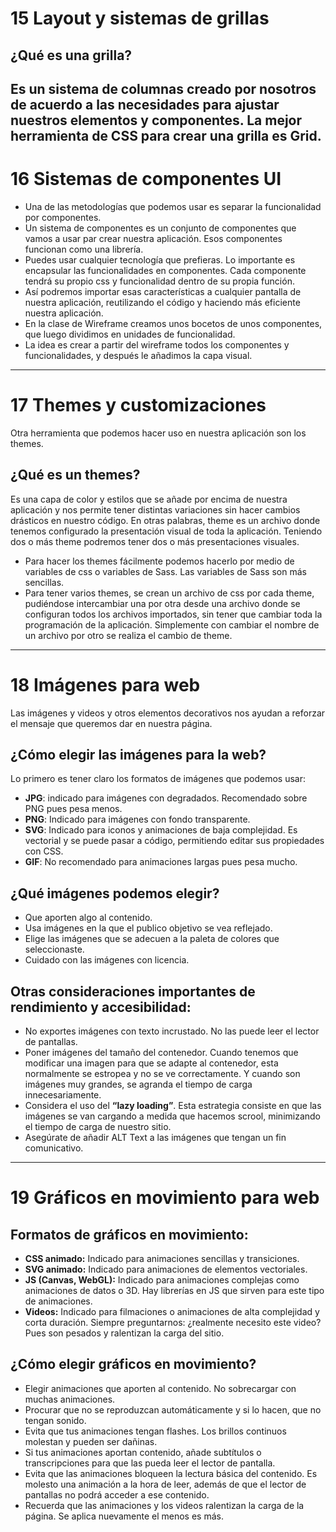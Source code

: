 # 15 Layout y sistemas de grillas
## ¿Qué es una grilla?
Es un sistema de columnas creado por nosotros de acuerdo a las necesidades para ajustar nuestros elementos y componentes.
La mejor herramienta de CSS para crear una grilla es Grid.
---
# 16 Sistemas de componentes UI
* Una de las metodologías que podemos usar es separar la funcionalidad por componentes.
* Un sistema de componentes es un conjunto de componentes que vamos a usar par crear nuestra aplicación. Esos componentes funcionan como una librería.
* Puedes usar cualquier tecnología que prefieras. Lo importante es encapsular las funcionalidades en componentes. Cada componente tendrá su propio css y funcionalidad dentro de su propia función.
* Así podremos importar esas características a cualquier pantalla de nuestra aplicación, reutilizando el código y haciendo más eficiente nuestra aplicación.
* En la clase de Wireframe creamos unos bocetos de unos componentes, que luego dividimos en unidades de funcionalidad.
* La idea es crear a partir del wireframe todos los componentes y funcionalidades, y después le añadimos la capa visual.
---
# 17 Themes y customizaciones
Otra herramienta que podemos hacer uso en nuestra aplicación son los themes.

## ¿Qué es un themes? 
Es una capa de color y estilos que se añade por encima de nuestra aplicación y nos permite tener distintas variaciones sin hacer cambios drásticos en nuestro código. En otras palabras, theme es un archivo donde tenemos configurado la presentación visual de toda la aplicación. Teniendo dos o más theme podremos tener dos o más presentaciones visuales.

* Para hacer los themes fácilmente podemos hacerlo por medio de variables de css o variables de Sass. Las variables de Sass son más sencillas.
* Para tener varios themes, se crean un archivo de css por cada theme, pudiéndose intercambiar una por otra desde una archivo donde se configuran todos los archivos importados, sin tener que cambiar toda la programación de la aplicación. Simplemente con cambiar el nombre de un archivo por otro se realiza el cambio de theme.
---
# 18 Imágenes para web
Las imágenes y videos y otros elementos decorativos nos ayudan a reforzar el mensaje que queremos dar en nuestra página.
## ¿Cómo elegir las imágenes para la web?
Lo primero es tener claro los formatos de imágenes que podemos usar:
* **JPG**: indicado para imágenes con degradados. Recomendado sobre PNG pues pesa menos.
* **PNG**: Indicado para imágenes con fondo transparente.
* **SVG**: Indicado para iconos y animaciones de baja complejidad. Es vectorial y se puede pasar a código, permitiendo editar sus propiedades con CSS.
* **GIF**: No recomendado para animaciones largas pues pesa mucho.

## ¿Qué imágenes podemos elegir?
* Que aporten algo al contenido.
* Usa imágenes en la que el publico objetivo se vea reflejado.
* Elige las imágenes que se adecuen a la paleta de colores que seleccionaste.
* Cuidado con las imágenes con licencia.
## Otras consideraciones importantes de rendimiento y accesibilidad:
* No exportes imágenes con texto incrustado. No las puede leer el lector de pantallas.
* Poner imágenes del tamaño del contenedor. Cuando tenemos que modificar una imagen para que se adapte al contenedor, esta normalmente se estropea y no se ve correctamente. Y cuando son imágenes muy grandes, se agranda el tiempo de carga innecesariamente.
* Considera el uso del **“lazy loading”**. Esta estrategia consiste en que las imágenes se van cargando a medida que hacemos scrool, minimizando el tiempo de carga de nuestro sitio.
* Asegúrate de añadir ALT Text a las imágenes que tengan un fin comunicativo.
---
# 19 Gráficos en movimiento para web
## Formatos de gráficos en movimiento:
* **CSS animado:** Indicado para animaciones sencillas y transiciones.
* **SVG animado:** Indicado para animaciones de elementos vectoriales.
* **JS (Canvas, WebGL):** Indicado para animaciones complejas como animaciones de datos o 3D. Hay librerías en JS que sirven para este tipo de animaciones.
* **Videos:** Indicado para filmaciones o animaciones de alta complejidad y corta duración. Siempre preguntarnos: ¿realmente necesito este video? Pues son pesados y ralentizan la carga del sitio.
## ¿Cómo elegir gráficos en movimiento?
* Elegir animaciones que aporten al contenido. No sobrecargar con muchas animaciones.
* Procurar que no se reproduzcan automáticamente y si lo hacen, que no tengan sonido.
* Evita que tus animaciones tengan flashes. Los brillos continuos molestan y pueden ser dañinas.
* Si tus animaciones aportan contenido, añade subtítulos o transcripciones para que las pueda leer el lector de pantalla.
* Evita que las animaciones bloqueen la lectura básica del contenido. Es molesto una animación a la hora de leer, además de que el lector de pantallas no podrá acceder a ese contenido.
* Recuerda que las animaciones y los videos ralentizan la carga de la página. Se aplica nuevamente el menos es más.